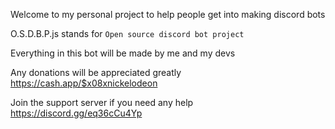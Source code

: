 Welcome to my personal project to help people get into making discord bots

O.S.D.B.P.js stands for `Open source discord bot project`

Everything in this bot will be made by me and my devs

Any donations will be appreciated greatly
https://cash.app/$x08xnickelodeon 

Join the support server if you need any help 
https://discord.gg/eq36cCu4Yp
